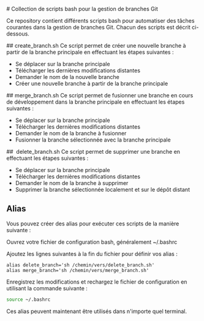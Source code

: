# Collection de scripts bash pour la gestion de branches Git

Ce repository contient différents scripts bash pour automatiser des tâches courantes dans la gestion de branches Git. Chacun des scripts est décrit ci-dessous.

## create_branch.sh
Ce script permet de créer une nouvelle branche à partir de la branche principale en effectuant les étapes suivantes :

- Se déplacer sur la branche principale
- Télécharger les dernières modifications distantes
- Demander le nom de la nouvelle branche
- Créer une nouvelle branche à partir de la branche principale

## merge_branch.sh
Ce script permet de fusionner une branche en cours de développement dans la branche principale en effectuant les étapes suivantes :

- Se déplacer sur la branche principale
- Télécharger les dernières modifications distantes
- Demander le nom de la branche à fusionner
- Fusionner la branche sélectionnée avec la branche principale
  
##  delete_branch.sh
Ce script permet de supprimer une branche en effectuant les étapes suivantes :

- Se déplacer sur la branche principale
- Télécharger les dernières modifications distantes
- Demander le nom de la branche à supprimer
- Supprimer la branche sélectionnée localement et sur le dépôt distant

## Alias 

Vous pouvez créer des alias pour exécuter ces scripts de la manière suivante :

Ouvrez votre fichier de configuration bash, généralement ~/.bashrc

Ajoutez les lignes suivantes à la fin du fichier pour définir vos alias :

```
alias delete_branch='sh /chemin/vers/delete_branch.sh'
alias merge_branch='sh /chemin/vers/merge_branch.sh'
```

Enregistrez les modifications et rechargez le fichier de configuration en utilisant la commande suivante :
```sh
source ~/.bashrc
```
Ces alias peuvent maintenant être utilisés dans n'importe quel terminal.